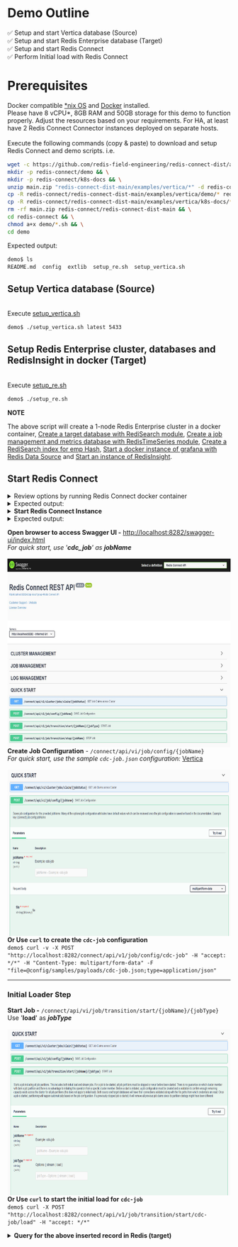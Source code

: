 # Demo Outline
:white_check_mark: Setup and start Vertica database (Source)<br>
:white_check_mark: Setup and start Redis Enterprise database (Target)<br>
:white_check_mark: Setup and start Redis Connect<br>
:white_check_mark: Perform Initial load with Redis Connect<br>

# Prerequisites
Docker compatible [*nix OS](https://en.wikipedia.org/wiki/Unix-like) and [Docker](https://docs.docker.com/get-docker) installed.
<br>Please have 8 vCPU*, 8GB RAM and 50GB storage for this demo to function properly. Adjust the resources based on your requirements. For HA, at least have 2 Redis Connect Connector instances deployed on separate hosts.</br>
<br>Execute the following commands (copy & paste) to download and setup Redis Connect and demo scripts.
i.e.</br>

```bash
wget -c https://github.com/redis-field-engineering/redis-connect-dist/archive/main.zip && \
mkdir -p redis-connect/demo && \
mkdir -p redis-connect/k8s-docs && \
unzip main.zip "redis-connect-dist-main/examples/vertica/*" -d redis-connect && \
cp -R redis-connect/redis-connect-dist-main/examples/vertica/demo/* redis-connect/demo && \
cp -R redis-connect/redis-connect-dist-main/examples/vertica/k8s-docs/* redis-connect/k8s-docs && \
rm -rf main.zip redis-connect/redis-connect-dist-main && \
cd redis-connect && \
chmod a+x demo/*.sh && \
cd demo
```

Expected output:
```bash
demo$ ls
README.md  config  extlib  setup_re.sh  setup_vertica.sh
```

## Setup Vertica database (Source)
<br>Execute [setup_vertica.sh](setup_vertica.sh)</br>
```bash
demo$ ./setup_vertica.sh latest 5433
```

## Setup Redis Enterprise cluster, databases and RedisInsight in docker (Target)
<br>Execute [setup_re.sh](setup_re.sh)</br>
```bash
demo$ ./setup_re.sh
```
**NOTE**

The above script will create a 1-node Redis Enterprise cluster in a docker container, [Create a target database with RediSearch module](https://docs.redislabs.com/latest/modules/add-module-to-database/), [Create a job management and metrics database with RedisTimeSeries module](https://docs.redislabs.com/latest/modules/add-module-to-database/), [Create a RediSearch index for emp Hash](https://redislabs.com/blog/getting-started-with-redisearch-2-0/), [Start a docker instance of grafana with Redis Data Source](https://redisgrafana.github.io/) and [Start an instance of RedisInsight](https://docs.redislabs.com/latest/ri/installing/install-docker/).

## Start Redis Connect

<details><summary>Review options by running Redis Connect docker container </summary>
<p>

```bash
demo$ docker run \
-it --rm --privileged=true \
--name redis-connect-$(hostname) \
-v $(pwd)/config:/opt/redislabs/redis-connect/config \
-v $(pwd)/config/samples/credentials:/opt/redislabs/redis-connect/config/samples/credentials \
--net host \
redislabs/redis-connect
```

</p>
</details>

<details><summary>Expected output:</summary>
<p>

```bash
-------------------------------
Redis Connect startup script.
*******************************
Please ensure that these environment variables are correctly mapped before executing start and cli options. They can also be found in /opt/redislabs/redis-connect/bin/redisconnect.conf
Example environment variables and volume mapping for docker based deployments
-e REDISCONNECT_JOB_MANAGER_CONFIG_PATH=/opt/redislabs/redis-connect/config/jobmanager.properties [OPTIONAL]
-e REDISCONNECT_LOGBACK_CONFIG=/opt/redislabs/redis-connect/config/logback.xml [OPTIONAL]
-e REDISCONNECT_JAVA_OPTIONS=-Xms1g -Xmx2g [OPTIONAL]
-e REDISCONNECT_EXTLIB_DIR=/opt/redislabs/redis-connect/extlib [OPTIONAL]
-v <HOST_PATH_TO_JOB_MANAGER_PROPERTIES>:/opt/redislabs/redis-connect/config
-v <HOST_PATH_TO_CREDENTIALS>:/opt/redislabs/redis-connect/config/samples/credentials
-v <HOST_PATH_TO_EXTLIB>:/opt/redislabs/redis-connect/extlib [OPTIONAL]
-p 8282:8282

Usage: [-h|cli|start]
options:
-h: Print this help message and exit.
-v: Print version.
cli: init Redis Connect CLI
start: init Redis Connect Instance (Cluster Member)
-------------------------------
```

</p>
</details>

<details><summary><b>Start Redis Connect Instance</b></summary>
<p>

```bash
docker run \
-it --rm --privileged=true \
--name redis-connect-$(hostname) \
-v $(pwd)/config:/opt/redislabs/redis-connect/config \
-v $(pwd)/extlib:/opt/redislabs/redis-connect/extlib \
--net host \
redislabs/redis-connect start
```

</p>
</details>

<details><summary>Expected output:</summary>
<p>

```bash
-------------------------------
Starting redis-connect v0.9.0.4 instance using Java 11.0.15 on virag-cdc started by root in /opt/redislabs/redis-connect/bin
Loading redis-connect instance configurations from /opt/redislabs/redis-connect/config/jobmanager.properties
Instance classpath /opt/redislabs/redis-connect/lib/*:/opt/redislabs/redis-connect/extlib/*
06:42:22.996 [main] INFO  redis-connect-manager - ----------------------------------------------------------------------------------------------------------------------------
  /#######                  /## /##          	  /######                                                      /##
 | ##__  ##                | ## |__/          	 /##__  ##                                                    | ##
 | ##  \ ##  /######   /####### /##  /#######	| ##  \__/  /######  /#######  /#######   /######   /####### /######
 | #######/ /##__  ## /##__  ##| ## /##_____/	| ##       /##__  ##| ##__  ##| ##__  ## /##__  ## /##_____/|_  ##_/
 | ##__  ##| ########| ##  | ##| ##|  ###### 	| ##      | ##  \ ##| ##  \ ##| ##  \ ##| ########| ##        | ##
 | ##  \ ##| ##_____/| ##  | ##| ## \____  ##	| ##    ##| ##  | ##| ##  | ##| ##  | ##| ##_____/| ##        | ## /##
 | ##  | ##|  #######|  #######| ## /#######/	|  ######/|  ######/| ##  | ##| ##  | ##|  #######|  #######  |  ####/
 |__/  |__/ \_______/ \_______/|__/|_______/ 	 \______/  \______/ |__/  |__/|__/  |__/ \_______/ \_______/   \___/
Powered by Redis Enterprise
06:42:28.003 [main] INFO  redis-connect-manager - ----------------------------------------------------------------------------------------------------------------------------
06:42:29.843 [main] INFO  redis-connect-manager - Instance: 29@virag-cdc successfully established Redis connection for JobManager - JobManager
06:42:29.866 [main] INFO  redis-connect-manager - Instance: 29@virag-cdc successfully established Redis connection for JobManager - JobReaper
06:42:29.890 [main] INFO  redis-connect-manager - Instance: 29@virag-cdc successfully established Redis connection for JobManager - JobClaimer
06:42:29.912 [main] INFO  redis-connect-manager - Instance: 29@virag-cdc successfully established Redis connection for JobManager - HeartbeatManager
06:42:29.934 [main] INFO  redis-connect-manager - Instance: 29@virag-cdc successfully established Redis connection for JobManager - MetricsReporter
06:42:30.037 [main] INFO  redis-connect-manager - Instance: 29@virag-cdc skipped creating Job Claim Assignment Consumer Group since it already exists
06:42:30.042 [main] INFO  redis-connect-manager - Instance: 29@virag-cdc successfully started JobManager service
06:42:30.044 [main] INFO  redis-connect-manager - Instance: 29@virag-cdc successfully started JobReaper service
06:42:30.045 [main] INFO  redis-connect-manager - Instance: 29@virag-cdc Metrics are not enabled so MetricsReporter threadpool will not be instantiated
06:42:30.047 [main] INFO  redis-connect-manager - Instance: 29@virag-cdc successfully started JobClaimer service
06:42:36.006 [main] INFO  redis-connect-manager - Started Redis Connect REST API listening on ["http-nio-8282"]
06:42:36.006 [main] INFO  redis-connect-manager - ----------------------------------------------------------------------------------------------------------------------------
06:42:36.006 [main] INFO  redis-connect-manager -
06:42:36.006 [main] INFO  redis-connect-manager - Started Redis Connect Instance
06:42:36.006 [main] INFO  redis-connect-manager -
06:42:36.006 [main] INFO  redis-connect-manager - ----------------------------------------------------------------------------------------------------------------------------
06:42:40.044 [JobManagerThreadpool-1] INFO  redis-connect-manager - Instance: 29@virag-cdc was successfully elected Redis Connect cluster leader
```

</p>
</details>

**Open browser to access Swagger UI -** [http://localhost:8282/swagger-ui/index.html]()
<br>_For quick start, use '**cdc_job**' as **jobName**_
<br><br><img src="/images/quick-start/Redis Connect Swagger Front Page.jpg" style="float: right;" width = 700px height = 425px/>

**Create Job Configuration** - `/connect/api/vi/job/config/{jobName}`
<br>_For quick start, use the sample `cdc-job.json` configuration:_ <a href="/examples/vertica/demo/config/samples/payloads/cdc-job.json">Vertica</a>
<br><br><img src="/images/quick-start/Redis Connect Save Job Config.png" style="float: right;" width = 700px height = 375px/>
<br>

**Or Use `curl` to create the `cdc-job` configuration** <br>
`demo$ curl -v -X POST "http://localhost:8282/connect/api/v1/job/config/cdc-job" -H "accept: */*" -H "Content-Type: multipart/form-data" -F "file=@config/samples/payloads/cdc-job.json;type=application/json"`

-------------------------------

### Initial Loader Step

**Start Job -** `/connect/api/vi/job/transition/start/{jobName}/{jobType}`
<br>Use '**load**' as _**jobType**_
<br><br><img src="/images/quick-start/Redis Connect Start Job.png" style="float: right;" width = 700px height = 375px/>

**Or Use `curl` to start the initial load for `cdc-job`** <br>
`demo$ curl -X POST "http://localhost:8282/connect/api/v1/job/transition/start/cdc-job/load" -H "accept: */*"`

<details><summary><b>Query for the above inserted record in Redis (target)</b></summary>
<p>

```bash
demo$ sudo docker exec -it re-node1 bash -c 'redis-cli -p 12000 ft.search idx:emp "@employee_key:[1 10]"'

demo$ sudo docker exec -it re-node1 bash -c 'redis-cli -p 12000 ft.search idx:cust "@customer_key:[1 10]"'
```

</p>
</details>
